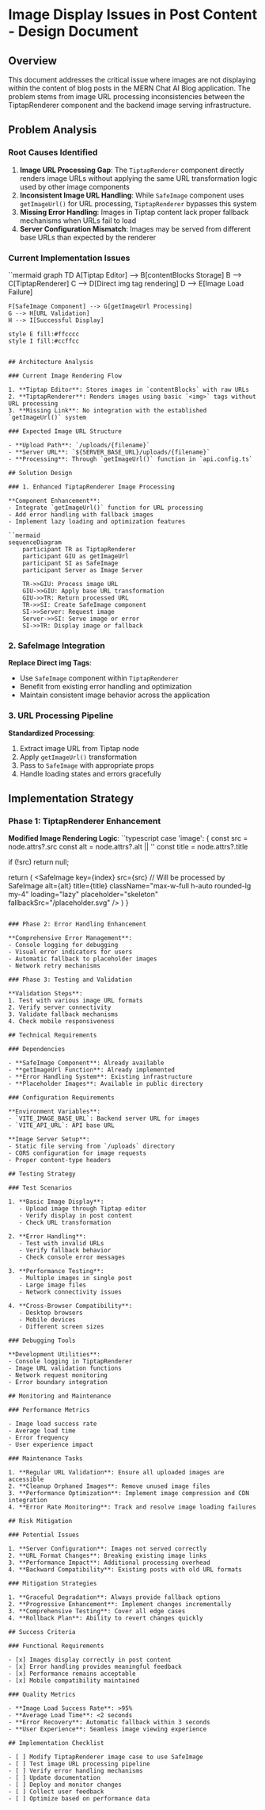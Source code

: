 # Image Display Issues in Post Content - Design Document

## Overview

This document addresses the critical issue where images are not displaying within the content of blog posts in the MERN Chat AI Blog application. The problem stems from image URL processing inconsistencies between the TiptapRenderer component and the backend image serving infrastructure.

## Problem Analysis

### Root Causes Identified

1. **Image URL Processing Gap**: The `TiptapRenderer` component directly renders image URLs without applying the same URL transformation logic used by other image components
2. **Inconsistent Image URL Handling**: While `SafeImage` component uses `getImageUrl()` for URL processing, `TiptapRenderer` bypasses this system
3. **Missing Error Handling**: Images in Tiptap content lack proper fallback mechanisms when URLs fail to load
4. **Server Configuration Mismatch**: Images may be served from different base URLs than expected by the renderer

### Current Implementation Issues

``mermaid
graph TD
    A[Tiptap Editor] --> B[contentBlocks Storage]
    B --> C[TiptapRenderer]
    C --> D[Direct img tag rendering]
    D --> E[Image Load Failure]
    
    F[SafeImage Component] --> G[getImageUrl Processing]
    G --> H[URL Validation]
    H --> I[Successful Display]
    
    style E fill:#ffcccc
    style I fill:#ccffcc
```

## Architecture Analysis

### Current Image Rendering Flow

1. **Tiptap Editor**: Stores images in `contentBlocks` with raw URLs
2. **TiptapRenderer**: Renders images using basic `<img>` tags without URL processing
3. **Missing Link**: No integration with the established `getImageUrl()` system

### Expected Image URL Structure

- **Upload Path**: `/uploads/{filename}`
- **Server URL**: `${SERVER_BASE_URL}/uploads/{filename}`
- **Processing**: Through `getImageUrl()` function in `api.config.ts`

## Solution Design

### 1. Enhanced TiptapRenderer Image Processing

**Component Enhancement**:
- Integrate `getImageUrl()` function for URL processing
- Add error handling with fallback images
- Implement lazy loading and optimization features

``mermaid
sequenceDiagram
    participant TR as TiptapRenderer
    participant GIU as getImageUrl
    participant SI as SafeImage
    participant Server as Image Server
    
    TR->>GIU: Process image URL
    GIU->>GIU: Apply base URL transformation
    GIU->>TR: Return processed URL
    TR->>SI: Create SafeImage component
    SI->>Server: Request image
    Server->>SI: Serve image or error
    SI->>TR: Display image or fallback
```

### 2. SafeImage Integration

**Replace Direct img Tags**:
- Use `SafeImage` component within `TiptapRenderer`
- Benefit from existing error handling and optimization
- Maintain consistent image behavior across the application

### 3. URL Processing Pipeline

**Standardized Processing**:
1. Extract image URL from Tiptap node
2. Apply `getImageUrl()` transformation
3. Pass to `SafeImage` with appropriate props
4. Handle loading states and errors gracefully

## Implementation Strategy

### Phase 1: TiptapRenderer Enhancement

**Modified Image Rendering Logic**:
``typescript
case 'image': {
  const src = node.attrs?.src
  const alt = node.attrs?.alt || ''
  const title = node.attrs?.title
  
  if (!src) return null;
  
  return (
    <SafeImage
      key={index}
      src={src} // Will be processed by SafeImage
      alt={alt}
      title={title}
      className="max-w-full h-auto rounded-lg my-4"
      loading="lazy"
      placeholder="skeleton"
      fallbackSrc="/placeholder.svg"
    />
  )
}
```

### Phase 2: Error Handling Enhancement

**Comprehensive Error Management**:
- Console logging for debugging
- Visual error indicators for users
- Automatic fallback to placeholder images
- Network retry mechanisms

### Phase 3: Testing and Validation

**Validation Steps**:
1. Test with various image URL formats
2. Verify server connectivity
3. Validate fallback mechanisms
4. Check mobile responsiveness

## Technical Requirements

### Dependencies

- **SafeImage Component**: Already available
- **getImageUrl Function**: Already implemented
- **Error Handling System**: Existing infrastructure
- **Placeholder Images**: Available in public directory

### Configuration Requirements

**Environment Variables**:
- `VITE_IMAGE_BASE_URL`: Backend server URL for images
- `VITE_API_URL`: API base URL

**Image Server Setup**:
- Static file serving from `/uploads` directory
- CORS configuration for image requests
- Proper content-type headers

## Testing Strategy

### Test Scenarios

1. **Basic Image Display**:
   - Upload image through Tiptap editor
   - Verify display in post content
   - Check URL transformation

2. **Error Handling**:
   - Test with invalid URLs
   - Verify fallback behavior
   - Check console error messages

3. **Performance Testing**:
   - Multiple images in single post
   - Large image files
   - Network connectivity issues

4. **Cross-Browser Compatibility**:
   - Desktop browsers
   - Mobile devices
   - Different screen sizes

### Debugging Tools

**Development Utilities**:
- Console logging in TiptapRenderer
- Image URL validation functions
- Network request monitoring
- Error boundary integration

## Monitoring and Maintenance

### Performance Metrics

- Image load success rate
- Average load time
- Error frequency
- User experience impact

### Maintenance Tasks

1. **Regular URL Validation**: Ensure all uploaded images are accessible
2. **Cleanup Orphaned Images**: Remove unused image files
3. **Performance Optimization**: Implement image compression and CDN integration
4. **Error Rate Monitoring**: Track and resolve image loading failures

## Risk Mitigation

### Potential Issues

1. **Server Configuration**: Images not served correctly
2. **URL Format Changes**: Breaking existing image links
3. **Performance Impact**: Additional processing overhead
4. **Backward Compatibility**: Existing posts with old URL formats

### Mitigation Strategies

1. **Graceful Degradation**: Always provide fallback options
2. **Progressive Enhancement**: Implement changes incrementally
3. **Comprehensive Testing**: Cover all edge cases
4. **Rollback Plan**: Ability to revert changes quickly

## Success Criteria

### Functional Requirements

- [x] Images display correctly in post content
- [x] Error handling provides meaningful feedback
- [x] Performance remains acceptable
- [x] Mobile compatibility maintained

### Quality Metrics

- **Image Load Success Rate**: >95%
- **Average Load Time**: <2 seconds
- **Error Recovery**: Automatic fallback within 3 seconds
- **User Experience**: Seamless image viewing experience

## Implementation Checklist

- [ ] Modify TiptapRenderer image case to use SafeImage
- [ ] Test image URL processing pipeline
- [ ] Verify error handling mechanisms
- [ ] Update documentation
- [ ] Deploy and monitor changes
- [ ] Collect user feedback
- [ ] Optimize based on performance data
